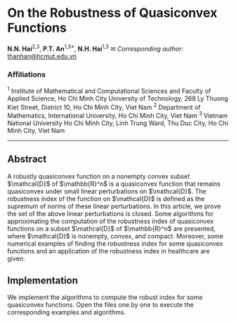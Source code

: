 # On the Robustness of Quasiconvex Functions

**N.N. Hai**<sup>2,3</sup>, **P.T. An**<sup>1,3\*</sup>, **N.H. Hai**<sup>1,3</sup>
✉ *Corresponding author*: [thanhan@hcmut.edu.vn](mailto:thanhan@hcmut.edu.vn)

### Affiliations

<sup>1</sup> Institute of Mathematical and Computational Sciences and Faculty of Applied Science, Ho Chi Minh City University of Technology, 268 Ly Thuong Kiet Street, District 10, Ho Chi Minh City, Viet Nam <sup>2</sup> Department of Mathematics, International University, Ho Chi Minh City, Viet Nam <sup>3</sup> Vietnam National University Ho Chi Minh City, Linh Trung Ward, Thu Duc City, Ho Chi Minh City, Viet Nam

---

## Abstract

A robustly quasiconvex function on a nonempty convex subset \$\mathcal{D}\$ of \$\mathbb{R}^n\$ is a quasiconvex function that remains quasiconvex under small linear perturbations on \$\mathcal{D}\$. The robustness index of the function on \$\mathcal{D}\$ is defined as the supremum of norms of these linear perturbations. In this article, we prove the set of the above linear perturbations is closed. Some algorithms for approximating the computation of the robustness index of quasiconvex functions on a subset \$\mathcal{D}\$ of \$\mathbb{R}^n\$ are presented, where \$\mathcal{D}\$ is nonempty, convex, and compact. Moreover, some numerical examples of finding the robustness index for some quasiconvex functions and an application of the robustness index in healthcare are given.

## Implementation

We implement the algorithms to compute the robust index for some quasiconvex functions.
Open the files one by one to execute the corresponding examples and algorithms.
